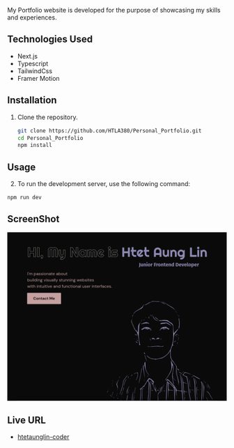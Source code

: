 My Portfolio website is developed for the purpose of showcasing my skills and experiences.

## Technologies Used

- Next.js
- Typescript
- TailwindCss
- Framer Motion

## Installation

1. Clone the repository.

   ```bash
   git clone https://github.com/HTLA380/Personal_Portfolio.git
   cd Personal_Portfolio
   npm install
   ```

## Usage

2. To run the development server, use the following command:

```bash
npm run dev
```

## ScreenShot

![Project Preview](./public/assets/images/desktop-preview.png)

## Live URL

- [htetaunglin-coder](https://htetaunglin-coder.netlify.app/)
